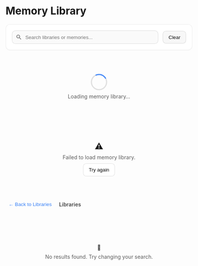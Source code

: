 # Memory Library

<div id="memory-lib-root" class="ml-prose-container">
  <!-- 工具条 -->
  <div class="ml-card">
    <div class="ml-toolbar">
      <div class="ml-input-wrap">
        <svg class="ml-icon" viewBox="0 0 24 24" aria-hidden="true">
          <path d="M15.5 14h-.79l-.28-.27A6.471 6.471 0 0 0 16 9.5 6.5 6.5 0 1 0 9.5 16c1.61 0 3.09-.59 4.23-1.57l.27.28v.79l5 4.99L20.49 19l-4.99-5zm-6 0C7.01 14 5 11.99 5 9.5S7.01 5 9.5 5 14 7.01 14 9.5 11.99 14 9.5 14z"/>
        </svg>
        <input id="ml-search" placeholder="Search libraries or memories..." />
      </div>
      <button id="ml-clear" class="ml-btn secondary">Clear</button>
    </div>
    <div id="ml-stats" class="ml-stats" hidden>
      <span>Showing <b id="ml-count">0</b> of <b id="ml-total">0</b> <span id="ml-type">items</span></span>
    </div>
  </div>

  <!-- 加载/错误 -->
  <div id="ml-loading" class="ml-loading">
    <div class="ml-spinner" aria-label="Loading"></div>
    <div class="ml-muted">Loading memory library…</div>
  </div>
  <div id="ml-error" class="ml-error" hidden>
    <div class="ml-error-icon">⚠️</div>
    <div class="ml-muted">Failed to load memory library.</div>
    <button id="ml-retry" class="ml-btn">Try again</button>
  </div>

  <!-- 面包屑 -->
  <div id="ml-crumb" class="ml-crumb" hidden>
    <button id="ml-back" class="ml-link">← Back to Libraries</button>
    <div class="ml-crumb-title" id="ml-crumb-title">Libraries</div>
  </div>

  <!-- 列表容器 -->
  <div id="ml-libraries" class="ml-grid" hidden></div>
  <div id="ml-memories" class="ml-grid" hidden></div>

  <!-- 空态 -->
  <div id="ml-empty" class="ml-empty" hidden>
    <div class="ml-empty-icon">🔎</div>
    <div class="ml-muted">No results found. Try changing your search.</div>
  </div>
</div>

<!-- 详情弹窗 -->
<dialog id="ml-modal" class="ml-modal">
  <form method="dialog" class="ml-modal-card">
    <div class="ml-modal-header">
      <div>
        <div class="ml-chip" id="ml-modal-lib"></div>
        <div class="ml-chip success" id="ml-modal-score" hidden></div>
      </div>
      <button class="ml-close" aria-label="Close">✕</button>
    </div>

    <div class="ml-modal-section">
      <div class="ml-section-title">When to use</div>
      <div class="ml-code" id="ml-modal-when"></div>
    </div>

    <div class="ml-modal-section">
      <div class="ml-section-title">Memory</div>
      <div class="ml-note" id="ml-modal-content"></div>
    </div>

    <div class="ml-modal-section">
      <div class="ml-section-title">Metadata</div>
      <div class="ml-meta">
        <div><span>Author</span><b id="ml-modal-author"></b></div>
        <div><span>Created</span><b id="ml-modal-created"></b></div>
        <div><span>Memory ID</span><b id="ml-modal-id" class="mono"></b></div>
        <div><span>Workspace</span><b id="ml-modal-ws" class="mono"></b></div>
      </div>
    </div>

    <div class="ml-modal-footer">
      <button class="ml-btn secondary" value="cancel">Close</button>
    </div>
  </form>
</dialog>

<style>
/* —— 基于 shadcn/mkdocs 主题变量，尽量少写硬编码颜色 —— */
:root {
  --ml-radius: .75rem;
  --ml-gap: 1rem;
  --ml-shadow: 0 6px 24px rgba(0,0,0,.08);
}
@media (prefers-color-scheme: dark) {
  /* 主题会处理色板，这里不额外覆盖 */
}

/* 容器与卡片 */
.ml-prose-container { display: grid; gap: var(--ml-gap); }
.ml-card {
  background: var(--background, #fff);
  color: var(--foreground, #0a0a0a);
  border: 1px solid var(--border, rgba(0,0,0,.08));
  border-radius: var(--ml-radius);
  padding: 1rem;
  box-shadow: var(--shadow, 0 1px 0 rgba(0,0,0,.02));
}
.ml-grid {
  display: grid;
  gap: var(--ml-gap);
  grid-template-columns: repeat(1, minmax(0,1fr));
}
@media (min-width: 640px){ .ml-grid{ grid-template-columns: repeat(2, minmax(0,1fr)); } }
@media (min-width: 1024px){ .ml-grid{ grid-template-columns: repeat(3, minmax(0,1fr)); } }

.ml-card-item{
  background: var(--card, var(--background, #fff));
  border: 1px solid var(--border, rgba(0,0,0,.08));
  border-radius: var(--ml-radius);
  padding: 1rem;
  transition: transform .18s ease, box-shadow .18s ease, border-color .18s ease;
  cursor: pointer;
}
.ml-card-item:hover{
  transform: translateY(-2px);
  box-shadow: var(--ml-shadow);
  border-color: var(--primary, #3b82f6);
}
.ml-card-head{ display:flex; align-items:flex-start; justify-content:space-between; gap:.75rem; margin-bottom:.5rem; }
.ml-card-title{ font-weight: 650; font-size: 1rem; }
.ml-card-sub{ font-size: .85rem; opacity: .7; }
.ml-card-sample{ margin-top:.5rem; font-size:.92rem; line-height:1.5; opacity:.9; display:-webkit-box; -webkit-line-clamp:3; -webkit-box-orient:vertical; overflow:hidden; }
.ml-card-foot{ display:flex; justify-content:space-between; align-items:center; border-top:1px solid var(--border, rgba(0,0,0,.08)); padding-top:.5rem; margin-top:.75rem; font-size:.85rem; opacity:.8; }

/* 工具条与输入 */
.ml-toolbar{ display:flex; gap:.75rem; align-items:center; justify-content:space-between; flex-wrap:wrap; }
.ml-input-wrap{ position:relative; flex:1; min-width: 260px; }
.ml-input-wrap input{
  width:100%; padding:.6rem .9rem .6rem 2.2rem; border-radius:.6rem;
  border:1px solid var(--border, rgba(0,0,0,.12));
  background: var(--muted, rgba(0,0,0,.02));
  color: var(--foreground, #0a0a0a);
  outline:none;
}
.ml-input-wrap input:focus{
  border-color: var(--primary, #3b82f6);
  box-shadow: 0 0 0 3px color-mix(in srgb, var(--primary, #3b82f6) 22%, transparent);
  background: var(--background, #fff);
}
.ml-icon{ position:absolute; left:.6rem; top:50%; transform:translateY(-50%); width:1.1rem; height:1.1rem; opacity:.6; }

.ml-btn{
  border:1px solid var(--border, rgba(0,0,0,.12));
  background: var(--accent, var(--background, #fff));
  color: var(--foreground, #0a0a0a);
  padding:.55rem .9rem; border-radius:.55rem; cursor:pointer;
}
.ml-btn.secondary{ background: var(--muted, rgba(0,0,0,.03)); }
.ml-btn:hover{ border-color: var(--primary, #3b82f6); }

/* 统计/面包屑 */
.ml-stats{ margin-top:.5rem; font-size:.9rem; opacity:.8; }
.ml-crumb{ display:flex; align-items:center; gap:.75rem; }
.ml-link{ background:none; border:none; color: var(--primary, #3b82f6); cursor:pointer; padding:.25rem .5rem; border-radius:.4rem; }
.ml-link:hover{ text-decoration: underline; }
.ml-crumb-title{ font-weight:600; opacity:.8; }

/* 状态区 */
.ml-loading, .ml-error, .ml-empty{ display:grid; justify-items:center; gap:.5rem; padding:3rem 1rem; }
.ml-spinner{
  width:38px; height:38px; border-radius:999px; border:3px solid color-mix(in srgb, var(--foreground,#000) 12%, transparent);
  border-top-color: var(--primary,#3b82f6); animation: ml-spin 1s linear infinite;
}
@keyframes ml-spin{ to{ transform: rotate(360deg); } }
.ml-muted{ opacity:.7; }
.ml-error-icon{ font-size:1.4rem; }

/* 标签/块 */
.ml-chip{ display:inline-block; padding:.25rem .55rem; border-radius:999px; font-size:.78rem;
  background: color-mix(in srgb, var(--primary,#3b82f6) 12%, transparent); color: var(--primary,#3b82f6);
}
.ml-chip.success{
  background: color-mix(in srgb, #16a34a 14%, transparent);
  color: #16a34a;
}
.ml-code{
  font-family: ui-monospace, SFMono-Regular, Menlo, Monaco, Consolas, "Liberation Mono", monospace;
  background: var(--muted, rgba(0,0,0,.04)); border:1px solid var(--border, rgba(0,0,0,.08));
  padding:.75rem; border-radius:.6rem; white-space:pre-wrap;
}
.ml-note{
  background: color-mix(in srgb, #f59e0b 9%, transparent);
  border:1px solid color-mix(in srgb, #f59e0b 28%, transparent);
  padding:.75rem; border-radius:.6rem;
}

/* 元数据 */
.ml-meta{ display:grid; grid-template-columns: repeat(1, minmax(0,1fr)); gap:.5rem; }
@media (min-width: 640px){ .ml-meta{ grid-template-columns: repeat(2, minmax(0,1fr)); } }
.ml-meta > div{ display:flex; justify-content:space-between; align-items:center; padding:.5rem .75rem;
  border:1px dashed var(--border, rgba(0,0,0,.12)); border-radius:.5rem; background: var(--background, #fff);
}
.ml-meta span{ opacity:.7; }
.mono{ font-family: ui-monospace, SFMono-Regular, Menlo, Monaco, Consolas, monospace; }

/* 弹窗 */
.ml-modal{ padding:0; border:none; background: transparent; }
.ml-modal[open]{ display:grid; align-items:center; justify-items:center; }
.ml-modal::backdrop{ background: rgba(0,0,0,.45); }
.ml-modal-card{
  width:min(100%, 960px); max-height: 85vh; overflow:auto;
  background: var(--background, #fff); color: var(--foreground,#0a0a0a);
  border:1px solid var(--border, rgba(0,0,0,.1)); border-radius: var(--ml-radius);
  padding: 1rem; box-shadow: var(--ml-shadow);
}
.ml-modal-header{ display:flex; justify-content:space-between; align-items:center; gap:.75rem; margin-bottom:.5rem; }
.ml-close{ border:none; background:none; font-size:1.1rem; cursor:pointer; opacity:.6; }
.ml-close:hover{ opacity:1; }
.ml-modal-section{ display:grid; gap:.35rem; margin-top:.75rem; }
.ml-section-title{ font-weight:650; opacity:.85; }
.ml-modal-footer{ display:flex; justify-content:flex-end; margin-top:1rem; }
</style>

<script>
(() => {
  // —— State
  let ALL = [];
  let GROUPED = {};
  let VIEW = "libraries"; // "libraries" | "memories"
  let CURR = null;

  // —— DOM
  const $ = (id) => document.getElementById(id);
  const elLoading = $("ml-loading");
  const elError = $("ml-error");
  const elRetry = $("ml-retry");
  const elLibraries = $("ml-libraries");
  const elMemories = $("ml-memories");
  const elEmpty = $("ml-empty");
  const elSearch = $("ml-search");
  const elClear = $("ml-clear");
  const elStats = $("ml-stats");
  const elCount = $("ml-count");
  const elTotal = $("ml-total");
  const elType = $("ml-type");
  const elCrumb = $("ml-crumb");
  const elBack = $("ml-back");
  const elCrumbTitle = $("ml-crumb-title");
  const dlg = $("ml-modal");

  const mLib = $("ml-modal-lib");
  const mScore = $("ml-modal-score");
  const mWhen = $("ml-modal-when");
  const mCont = $("ml-modal-content");
  const mAuth = $("ml-modal-author");
  const mCreated = $("ml-modal-created");
  const mId = $("ml-modal-id");
  const mWs = $("ml-modal-ws");

  // —— Config：JSONL 文件位于本页同级目录（docs/library/）
  const BASE = "..";
  const FILES = [
    "appworld.jsonl",
    "bfcl_v3.jsonl",
    // 需要的话在这里继续添加文件名
  ];

  // —— Utils
  function show(el){ el.hidden = false; }
  function hide(el){ el.hidden = true; }
  function setLoading(on){
    on ? (show(elLoading), [elError, elLibraries, elMemories, elEmpty, elStats, elCrumb].forEach(hide))
       : hide(elLoading);
  }
  function setError(on){ on ? (show(elError), [elLoading].forEach(hide)) : hide(elError); }
  function clampTxt(s, n){ if(!s) return ""; return s.length<=n? s : s.slice(0,n)+"…"; }
  const fmtDate = (t)=> t ? new Date(t).toLocaleDateString() : "Unknown";
  function debounce(fn, ms=250){ let t; return (...a)=>{ clearTimeout(t); t=setTimeout(()=>fn(...a), ms); }; }

  // —— Data Loading
  async function loadAll(){
    setLoading(true); setError(false);
    try{
      const arr = await Promise.all(FILES.map(async f=>{
        try{
          const res = await fetch(`${BASE}/${f}`);
          if(!res.ok) return [];
          const txt = await res.text();
          return txt.split("\n").filter(l=>l.trim()).map(line=>{
            try{
              const obj = JSON.parse(line);
              obj._library = f.replace(/\.jsonl$/,"");
              return obj;
            }catch{ return null; }
          }).filter(Boolean);
        }catch{ return []; }
      }));
      ALL = arr.flat();
      if(!ALL.length) throw new Error("no data");
      GROUPED = ALL.reduce((acc,m)=>{
        (acc[m._library] ||= []).push(m);
        return acc;
      }, {});
      renderLibraries();
    }catch(e){
      setError(true);
    }finally{
      setLoading(false);
    }
  }

  // —— Render
  function renderLibraries(list){
    VIEW = "libraries"; CURR = null;
    hide(elMemories); hide(elEmpty); show(elLibraries);
    hide(elCrumb);
    elCrumbTitle.textContent = "Libraries";
    elType.textContent = "libraries";

    const libs = list ?? Object.keys(GROUPED);
    if(!libs.length){ hide(elLibraries); show(elEmpty); hide(elStats); return; }

    elLibraries.innerHTML = libs.map(name=>{
      const arr = GROUPED[name];
      const sample = arr[0] || {};
      const sampleText = sample.when_to_use || sample.content || "No description available";
      const author = sample.author || "Unknown";
      return `
        <div class="ml-card-item" data-lib="${name}">
          <div class="ml-card-head">
            <div>
              <div class="ml-card-title">${name}</div>
              <div class="ml-card-sub">${arr.length} memories</div>
            </div>
            <div class="ml-chip">DB</div>
          </div>
          <div class="ml-card-sample">${clampTxt(sampleText, 180)}</div>
          <div class="ml-card-foot">
            <span>👤 ${author}</span>
            <span>View →</span>
          </div>
        </div>
      `;
    }).join("");

    bindLibraryClicks();
    show(elStats);
    $("ml-count").textContent = libs.length;
    $("ml-total").textContent = Object.keys(GROUPED).length;
  }

  function renderMemories(memList){
    VIEW = "memories";
    hide(elLibraries); hide(elEmpty); show(elMemories);
    show(elCrumb);
    elType.textContent = "memories";
    elCrumbTitle.textContent = `Exploring ${CURR}`;

    if(!memList?.length){ hide(elMemories); show(elEmpty); hide(elStats); return; }
    elMemories.innerHTML = memList.map((m,idx)=>`
      <div class="ml-card-item" data-idx="${idx}">
        <div class="ml-card-head">
          <div class="ml-chip">${m._library}</div>
          ${m.score ? `<div class="ml-chip success">Score: ${m.score}</div>` : ""}
        </div>
        <div class="ml-card-sample"><b>When to use:</b> ${clampTxt(m.when_to_use || "No specific guidance provided", 140)}</div>
        <div class="ml-card-foot">
          <span>👤 ${m.author || "Unknown"}</span>
          <span>Details →</span>
        </div>
      </div>
    `).join("");

    // 绑定卡片 → 打开弹窗
    [...elMemories.querySelectorAll(".ml-card-item")].forEach(card=>{
      card.addEventListener("click", ()=>{
        const idx = Number(card.getAttribute("data-idx"));
        const m = GROUPED[CURR][idx];
        mLib.textContent = m._library;
        const hasScore = "score" in m && m.score !== null && m.score !== undefined;
        if(hasScore){ mScore.textContent = `Score: ${m.score}`; mScore.hidden = false; } else { mScore.hidden = true; }
        mWhen.textContent = m.when_to_use || "No specific guidance provided";
        mCont.textContent = m.content || "No content available";
        mAuth.textContent = m.author || "Unknown";
        mCreated.textContent = fmtDate(m.time_created);
        mId.textContent = m.memory_id || "N/A";
        mWs.textContent = m.workspace_id || "N/A";
        dlg.showModal();
      });
    });

    show(elStats);
    $("ml-count").textContent = memList.length;
    $("ml-total").textContent = memList.length;
  }

  function bindLibraryClicks(){
    [...elLibraries.querySelectorAll(".ml-card-item")].forEach(card=>{
      card.addEventListener("click", ()=>{
        CURR = card.getAttribute("data-lib");
        renderMemories(GROUPED[CURR]);
      });
    });
  }

  // —— Search
  function handleSearch(){
    const q = elSearch.value.trim().toLowerCase();
    if(!q){
      if(VIEW==="libraries") renderLibraries();
      else renderMemories(GROUPED[CURR]);
      return;
    }
    if(VIEW==="libraries"){
      const libs = Object.keys(GROUPED).filter(name=>{
        const arr = GROUPED[name];
        return name.toLowerCase().includes(q) ||
          arr.some(m => (m.when_to_use||"").toLowerCase().includes(q) ||
                         (m.content||"").toLowerCase().includes(q) ||
                         (m.author||"").toLowerCase().includes(q));
      });
      renderLibraries(libs);
    }else{
      const arr = GROUPED[CURR] || [];
      const filtered = arr.filter(m =>
        (m.when_to_use||"").toLowerCase().includes(q) ||
        (m.content||"").toLowerCase().includes(q) ||
        (m.author||"").toLowerCase().includes(q)
      );
      renderMemories(filtered);
    }
  }

  // —— Events
  elRetry?.addEventListener("click", loadAll);
  elBack?.addEventListener("click", ()=> renderLibraries());
  elSearch?.addEventListener("input", debounce(handleSearch, 250));
  elClear?.addEventListener("click", ()=>{
    elSearch.value = ""; handleSearch();
  });

  // —— Init
  document.addEventListener("DOMContentLoaded", loadAll);
})();
</script>